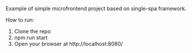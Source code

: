 Example of simple microfrontend project based on single-spa framework.

How to run:
1. Clone the repo
2. npm run start
3. Open your browser at http://localhost:8080/